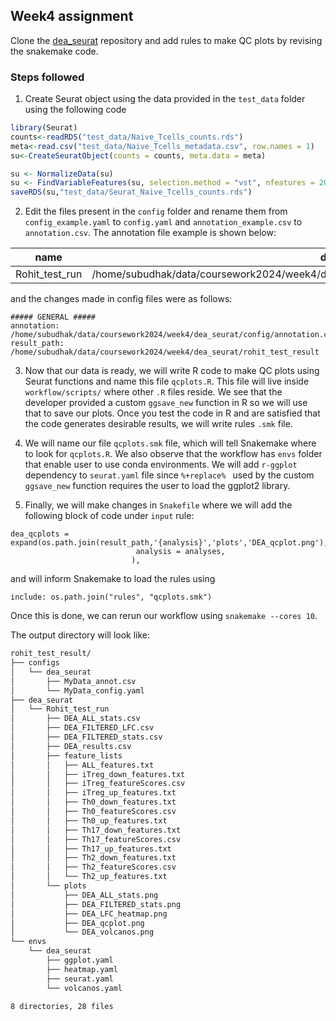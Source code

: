 ## Week4 assignment


Clone the [dea_seurat](https://github.com/roblehmann/dea_seurat) repository and add rules to make QC plots by revising the snakemake code.

### Steps followed

 1. Create Seurat object using the data provided in the `test_data` folder using the following code
 ```r
 library(Seurat)
 counts<-readRDS("test_data/Naive_Tcells_counts.rds")
meta<-read.csv("test_data/Naive_Tcells_metadata.csv", row.names = 1)
su<-CreateSeuratObject(counts = counts, meta.data = meta)

su <- NormalizeData(su)
su <- FindVariableFeatures(su, selection.method = "vst", nfeatures = 2000)
saveRDS(su,"test_data/Seurat_Naive_Tcells_counts.rds")
 ```
 2. Edit the files present in the `config` folder and rename them from  `config_example.yaml` to `config.yaml` and `annotation_example.csv` to  `annotation.csv`. The annotation file example is shown below:

| name           | data                                                                                         | assay | metadata           | control |
| -------------- | -------------------------------------------------------------------------------------------- | ----- | ------------------ | ------- |
| Rohit_test_run | /home/subudhak/data/coursework2024/week4/dea_seurat/test_data/Seurat_Naive_Tcells_counts.rds | RNA   | cytokine.condition | ALL     |

and the changes made in config files were as follows:

```
##### GENERAL #####
annotation: /home/subudhak/data/coursework2024/week4/dea_seurat/config/annotation.csv
result_path: /home/subudhak/data/coursework2024/week4/dea_seurat/rohit_test_result
```
3. Now that our data is ready, we will write R code to make QC plots using Seurat functions and name this file `qcplots.R`. This file will live inside `workflow/scripts/` where other `.R` files reside. We see that the developer provided a custom `ggsave_new` function in R so we will use that to save our plots. Once you test the code in R and are satisfied that the code generates desirable results, we will write rules `.smk` file.

4. We will name our file `qcplots.smk` file, which will tell Snakemake where to look for `qcplots.R`. We also observe that the workflow has `envs` folder that enable user to use conda environments. We will add `r-ggplot` dependency to `seurat.yaml` file since `%+replace% ` used by the custom `ggsave_new` function requires the user to load the ggplot2 library. 

5. Finally, we will make changes in `Snakefile` where we will add the following block of code under `input` rule:

```
dea_qcplots = expand(os.path.join(result_path,'{analysis}','plots','DEA_qcplot.png'),
                            analysis = analyses,
                           ),
``` 
and will inform Snakemake to load the rules using

```
include: os.path.join("rules", "qcplots.smk")
```

Once this is done, we can rerun our workflow using `snakemake --cores 10`.

The output directory will look like:

```bash
rohit_test_result/
├── configs
│   └── dea_seurat
│       ├── MyData_annot.csv
│       └── MyData_config.yaml
├── dea_seurat
│   └── Rohit_test_run
│       ├── DEA_ALL_stats.csv
│       ├── DEA_FILTERED_LFC.csv
│       ├── DEA_FILTERED_stats.csv
│       ├── DEA_results.csv
│       ├── feature_lists
│       │   ├── ALL_features.txt
│       │   ├── iTreg_down_features.txt
│       │   ├── iTreg_featureScores.csv
│       │   ├── iTreg_up_features.txt
│       │   ├── Th0_down_features.txt
│       │   ├── Th0_featureScores.csv
│       │   ├── Th0_up_features.txt
│       │   ├── Th17_down_features.txt
│       │   ├── Th17_featureScores.csv
│       │   ├── Th17_up_features.txt
│       │   ├── Th2_down_features.txt
│       │   ├── Th2_featureScores.csv
│       │   └── Th2_up_features.txt
│       └── plots
│           ├── DEA_ALL_stats.png
│           ├── DEA_FILTERED_stats.png
│           ├── DEA_LFC_heatmap.png
│           ├── DEA_qcplot.png
│           └── DEA_volcanos.png
└── envs
    └── dea_seurat
        ├── ggplot.yaml
        ├── heatmap.yaml
        ├── seurat.yaml
        └── volcanos.yaml

8 directories, 28 files
```

